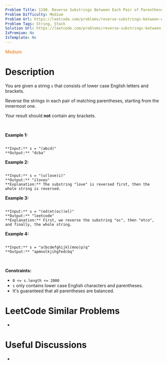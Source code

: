 ```yaml
---
Problem Title: 1190. Reverse Substrings Between Each Pair of Parentheses
Problem Difficulty: Medium
Problem Url: https://leetcode.com/problems/reverse-substrings-between-each-pair-of-parentheses/
Problem Tags: String, Stack
Solution Url: https://leetcode.com/problems/reverse-substrings-between-each-pair-of-parentheses/solution/
IsPremium: No
IsTemplate: No
---
```


<span style="color: rgb(239, 108, 0);">Medium</span>

# Description

You are given a string `s` that consists of lower case English letters and brackets. 


Reverse the strings in each pair of matching parentheses, starting from the innermost one.


Your result should **not** contain any brackets.


 


**Example 1:**



```

**Input:** s = "(abcd)"
**Output:** "dcba"

```

**Example 2:**



```

**Input:** s = "(u(love)i)"
**Output:** "iloveu"
**Explanation:** The substring "love" is reversed first, then the whole string is reversed.

```

**Example 3:**



```

**Input:** s = "(ed(et(oc))el)"
**Output:** "leetcode"
**Explanation:** First, we reverse the substring "oc", then "etco", and finally, the whole string.

```

**Example 4:**



```

**Input:** s = "a(bcdefghijkl(mno)p)q"
**Output:** "apmnolkjihgfedcbq"

```

 


**Constraints:**


* `0 <= s.length <= 2000`
* `s` only contains lower case English characters and parentheses.
* It's guaranteed that all parentheses are balanced.




# LeetCode Similar Problems

- []()

# Useful Discussions

- []()

